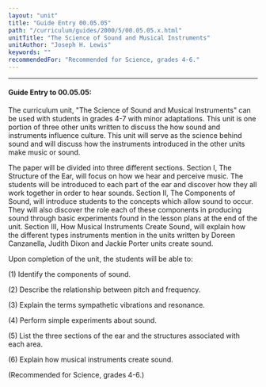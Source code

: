 ```yaml
---
layout: "unit"
title: "Guide Entry 00.05.05"
path: "/curriculum/guides/2000/5/00.05.05.x.html"
unitTitle: "The Science of Sound and Musical Instruments"
unitAuthor: "Joseph H. Lewis"
keywords: ""
recommendedFor: "Recommended for Science, grades 4-6."
---
```

<body>
<hr/>
<h4>
Guide Entry to 00.05.05:
</h4>
The curriculum unit, "The Science of Sound and Musical Instruments" can be used with students in grades 4-7 with minor adaptations.  This unit is one portion of three other units written to discuss the how sound and instruments influence culture.   This unit will serve as the science behind sound and will discuss how the instruments introduced in the other units make music or sound.
<p>
The paper will be divided into three different sections.  Section I, The Structure of the Ear, will focus on how we hear and perceive music.  The students will be introduced to each part of the ear and discover how they all work together in order to hear sounds.  Section II, The Components of Sound, will introduce students to the concepts which allow sound to occur.  They will also discover the role each of these components in producing sound through basic experiments found in the lesson plans at the end of the unit.  Section III, How Musical Instruments Create Sound, will explain how the different types instruments mention in the units written by Doreen Canzanella, Judith Dixon and Jackie Porter units create sound.
</p>
<p>
Upon completion of the unit, the students will be able to:
</p>
<p>
(1) Identify the components of sound.
</p>
<p>
(2) Describe the relationship between pitch and frequency.
</p>
<p>
(3) Explain the terms sympathetic vibrations and resonance.
</p>
<p>
(4) Perform simple experiments about sound.
</p>
<p>
(5) List the three sections of the ear and the structures associated with each area.
</p>
<p>
(6) Explain how musical instruments create sound.
</p>
<p>
(Recommended for Science, grades 4-6.)
</p>
</body>